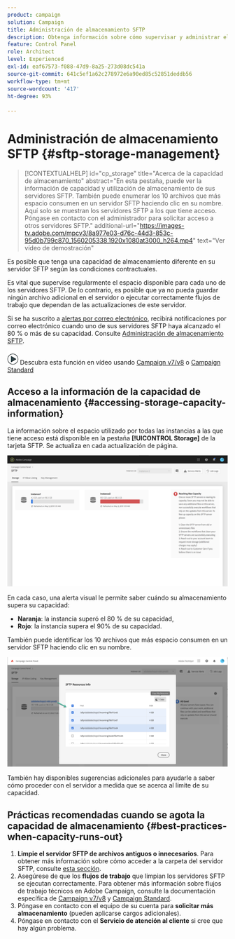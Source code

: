 ```yaml
---
product: campaign
solution: Campaign
title: Administración de almacenamiento SFTP
description: Obtenga información sobre cómo supervisar y administrar el almacenamiento del servidor SFTP
feature: Control Panel
role: Architect
level: Experienced
exl-id: eaf67573-f088-47d9-8a25-273d08dc541a
source-git-commit: 641c5ef1a62c278972e6a90ed85c52851deddb56
workflow-type: tm+mt
source-wordcount: '417'
ht-degree: 93%

---
```


# Administración de almacenamiento SFTP {#sftp-storage-management}

>[!CONTEXTUALHELP]
>id="cp_storage"
>title="Acerca de la capacidad de almacenamiento"
>abstract="En esta pestaña, puede ver la información de capacidad y utilización de almacenamiento de sus servidores SFTP. También puede enumerar los 10 archivos que más espacio consumen en un servidor SFTP haciendo clic en su nombre. Aquí solo se muestran los servidores SFTP a los que tiene acceso. Póngase en contacto con el administrador para solicitar acceso a otros servidores SFTP."
>additional-url="https://images-tv.adobe.com/mpcv3/8a977e03-d76c-44d3-853c-95d0b799c870_1560205338.1920x1080at3000_h264.mp4" text="Ver vídeo de demostración"

Es posible que tenga una capacidad de almacenamiento diferente en su servidor SFTP según las condiciones contractuales.

Es vital que supervise regularmente el espacio disponible para cada uno de los servidores SFTP. De lo contrario, es posible que ya no pueda guardar ningún archivo adicional en el servidor o ejecutar correctamente flujos de trabajo que dependan de las actualizaciones de este servidor.

Si se ha suscrito a [alertas por correo electrónico](../../performance-monitoring/using/email-alerting.md), recibirá notificaciones por correo electrónico cuando uno de sus servidores SFTP haya alcanzado el 80 % o más de su capacidad. Consulte [Administración de almacenamiento SFTP](../../sftp/using/sftp-storage-management.md).

![](assets/do-not-localize/how-to-video.png) Descubra esta función en vídeo usando [Campaign v7/v8](https://experienceleague.adobe.com/docs/campaign-classic-learn/control-panel/sftp-management/monitoring-server-capacity.html?lang=es#sftp-management) o [Campaign Standard](https://experienceleague.adobe.com/docs/campaign-standard-learn/control-panel/sftp-management/monitoring-server-capacity.html?lang=es#sftp-management)

## Acceso a la información de la capacidad de almacenamiento {#accessing-storage-capacity-information}

La información sobre el espacio utilizado por todas las instancias a las que tiene acceso está disponible en la pestaña **[!UICONTROL Storage]** de la tarjeta SFTP. Se actualiza en cada actualización de página.

![](assets/control_panel_space.png)

En cada caso, una alerta visual le permite saber cuándo su almacenamiento supera su capacidad:

* **Naranja**: la instancia superó el 80 % de su capacidad,
* **Rojo**: la instancia supera el 90% de su capacidad.

También puede identificar los 10 archivos que más espacio consumen en un servidor SFTP haciendo clic en su nombre.

![](assets/sftp-top10.png)

También hay disponibles sugerencias adicionales para ayudarle a saber cómo proceder con el servidor a medida que se acerca al límite de su capacidad.

## Prácticas recomendadas cuando se agota la capacidad de almacenamiento {#best-practices-when-capacity-runs-out}

1. **Limpie el servidor SFTP de archivos antiguos o innecesarios**. Para obtener más información sobre cómo acceder a la carpeta del servidor SFTP, consulte [esta sección](../../sftp/using/logging-into-sftp-server.md).
1. Asegúrese de que los **flujos de trabajo** que limpian los servidores SFTP se ejecutan correctamente. Para obtener más información sobre flujos de trabajo técnicos en Adobe Campaign, consulte la documentación específica de [Campaign v7/v8](https://experienceleague.adobe.com/docs/campaign-classic/using/automating-with-workflows/advanced-management/about-technical-workflows.html?lang=es) y [Campaign Standard](https://experienceleague.adobe.com/docs/campaign-standard/using/administrating/application-settings/technical-workflows.html?lang=es).
1. Póngase en contacto con el equipo de su cuenta para **solicitar más almacenamiento** (pueden aplicarse cargos adicionales).
1. Póngase en contacto con el **Servicio de atención al cliente** si cree que hay algún problema.
